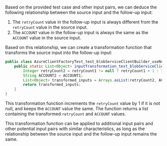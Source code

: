Based on the provided test case and other input pairs, we can deduce the following relationship between the source input and the follow-up input:

1. The `retryCount` value in the follow-up input is always different from the `retryCount` value in the source input.
2. The `ACCOUNT` value in the follow-up input is always the same as the `ACCOUNT` value in the source input.

Based on this relationship, we can create a transformation function that transforms the source input into the follow-up input:

```java
public class AzureClientFactoryTest_test_blobServiceClientBuilder_useNewClientForDifferentRetryCount {
    public static List<Object> inputTransformation_test_blobServiceClientBuilder_useNewClientForDifferentRetryCount(Integer retryCount1, String ACCOUNT1)  {
        Integer retryCount2 = retryCount1 != null ? retryCount1 + 1 : 1;
        String ACCOUNT2 = ACCOUNT1;
        List<Object> transformed_inputs = Arrays.asList(retryCount2, ACCOUNT2);
        return transformed_inputs;
    }
}
```

This transformation function increments the `retryCount` value by 1 if it is not null, and keeps the `ACCOUNT` value the same. The function returns a list containing the transformed `retryCount` and `ACCOUNT` values.

This transformation function can be applied to additional input pairs and other potential input pairs with similar characteristics, as long as the relationship between the source input and the follow-up input remains the same.